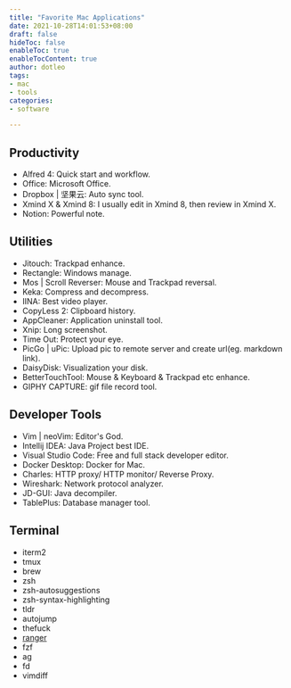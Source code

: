 ```yaml
---
title: "Favorite Mac Applications"
date: 2021-10-28T14:01:53+08:00
draft: false
hideToc: false
enableToc: true
enableTocContent: true
author: dotleo
tags:
- mac
- tools
categories:
- software

---
```


## Productivity

- Alfred 4: Quick start and workflow.
- Office: Microsoft Office.
- Dropbox | 坚果云: Auto sync tool.
- Xmind X & Xmind 8: I usually edit in Xmind 8, then review in Xmind X.
- Notion: Powerful note.

## Utilities

- Jitouch: Trackpad enhance.
- Rectangle: Windows manage.
- Mos | Scroll Reverser: Mouse and Trackpad reversal.
- Keka: Compress and decompress.
- IINA: Best video player.
- CopyLess 2: Clipboard history.
- AppCleaner: Application uninstall tool.
- Xnip: Long screenshot.
- Time Out: Protect your eye.
- PicGo | uPic: Upload pic to remote server and create url(eg. markdown link).
- DaisyDisk: Visualization your disk.
- BetterTouchTool: Mouse & Keyboard & Trackpad etc enhance.
- GIPHY CAPTURE: gif file record tool.

## Developer Tools

- Vim | neoVim: Editor's God.
- Intellij IDEA: Java Project best IDE.
- Visual Studio Code: Free and full stack developer editor.
- Docker Desktop: Docker for Mac.
- Charles: HTTP proxy/ HTTP monitor/ Reverse Proxy.
- Wireshark: Network protocol analyzer.
- JD-GUI: Java decompiler.
- TablePlus: Database manager tool.

## Terminal

- iterm2
- tmux
- brew
- zsh
- zsh-autosuggestions
- zsh-syntax-highlighting
- tldr
- autojump
- thefuck
- [ranger](https://ranger.github.io/)
- fzf
- ag
- fd
- vimdiff

